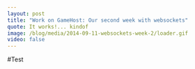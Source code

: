 ```yaml
---
layout: post
title: "Work on GameHost: Our second week with websockets"
quote: It works!... kindof
image: /blog/media/2014-09-11-websockets-week-2/loader.gif
video: false
---
```


#Test
